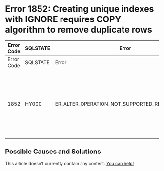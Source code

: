 
# Error 1852: Creating unique indexes with IGNORE requires COPY algorithm to remove duplicate rows


| Error Code | SQLSTATE | Error | Description |
| --- | --- | --- | --- |
| Error Code | SQLSTATE | Error | Description |
| 1852 | HY000 | ER_ALTER_OPERATION_NOT_SUPPORTED_REASON_IGNORE | Creating unique indexes with IGNORE requires COPY algorithm to remove duplicate rows |




## Possible Causes and Solutions


This article doesn't currently contain any content. [You can help!](/kb/en/writing-and-editing-knowledge-base-articles/)

